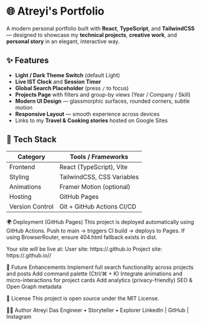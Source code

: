 # 🌐 Atreyi's Portfolio

A modern personal portfolio built with **React**, **TypeScript**, and **TailwindCSS** — designed to showcase my **technical projects**, **creative work**, and **personal story** in an elegant, interactive way.

## ✨ Features
- **Light / Dark Theme Switch** (default Light)
- **Live IST Clock** and **Session Timer**
- **Global Search Placeholder** (press `/` to focus)
- **Projects Page** with filters and group-by views (Year / Company / Skill)
- **Modern UI Design** — glassmorphic surfaces, rounded corners, subtle motion
- **Responsive Layout** — smooth experience across devices
- Links to my **Travel & Cooking stories** hosted on Google Sites

## 🧩 Tech Stack
| Category | Tools / Frameworks |
|-----------|--------------------|
| Frontend | React (TypeScript), Vite |
| Styling | TailwindCSS, CSS Variables |
| Animations | Framer Motion (optional) |
| Hosting | GitHub Pages |
| Version Control | Git + GitHub Actions CI/CD |

🌍 Deployment (GitHub Pages)
This project is deployed automatically using GitHub Actions.
Push to main → triggers CI build → deploys to Pages.
If using BrowserRouter, ensure 404.html fallback exists in dist.

Your site will be live at:
User site: https://<username>.github.io
Project site: https://<username>.github.io/<repo>/

🧠 Future Enhancements
Implement full search functionality across projects and posts
Add command palette (Ctrl/⌘ + K)
Integrate animations and micro-interactions for project cards
Add analytics (privacy-friendly)
SEO & Open Graph metadata

🪪 License
This project is open source under the MIT License.

👩‍💻 Author
Atreyi Das
Engineer • Storyteller • Explorer
LinkedIn
 | GitHub
 | Instagram
